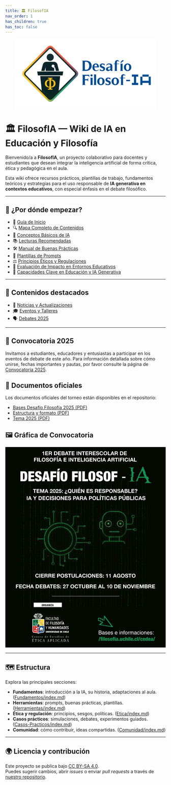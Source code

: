 ```yaml
---
title: 🏛️ FilosofIA
nav_order: 1
has_children: true
has_toc: false
---
```


<p align="center">
  <img src="./assets/images/Desafio-Filosof-IA.png" 
       alt="Desafío Filosofía" 
       style="max-height: 220px; width: auto;">
</p>

# 🏛️ FilosofIA — Wiki de IA en Educación y Filosofía

Bienvenido/a a **FilosofIA**, un proyecto colaborativo para docentes y estudiantes que desean integrar la inteligencia artificial de forma crítica, ética y pedagógica en el aula.

Esta wiki ofrece recursos prácticos, plantillas de trabajo, fundamentos teóricos y estrategias para el uso responsable de **IA generativa en contextos educativos**, con especial énfasis en el debate filosófico.

---

## 🧭 ¿Por dónde empezar?

- 📘 [Guía de Inicio](Guia-de-Inicio.md)
- 🔍 [Mapa Completo de Contenidos](Mapa-Completo-de-Contenidos.md)
- 🤖 [Conceptos Básicos de IA](Fundamentos/Conceptos-basicos-IA.md)
- 📚 [Lecturas Recomendadas](Biblioteca/Lecturas-Recomendadas.md)
- 🛠️ [Manual de Buenas Prácticas](Herramientas/Manual-de-Buenas-Practicas.md)
- 🧩 [Plantillas de Prompts](Herramientas/Plantillas-de-Prompts.md)
- ⚖️ [Principios Éticos y Regulaciones](Etica/Principios-Eticos-y-Regulaciones.md)
- 🧮 [Evaluación de Impacto en Entornos Educativos](Etica/Evaluacion-de-Impacto.md)
- 🎯 [Capacidades Clave en Educación y IA Generativa](Etica/Capacidades-Clave-Educacion-IA.md)

---

## 📢 Contenidos destacados

- 📝 [Noticias y Actualizaciones](Comunidad/Noticias-Actualizaciones.md)
- 🎓 [Eventos y Talleres](Comunidad/Eventos-Talleres.md)
- 🗣️ [Debates 2025](Debates/2025/index.md)

---

## 📢 Convocatoria 2025

Invitamos a estudiantes, educadores y entusiastas a participar en los eventos de debate de este año. Para información detallada sobre cómo unirse, fechas importantes y pautas, por favor consulte la página de [Convocatoria 2025](./Debates/2025/Convocatoria-2025.md).

## 📑 Documentos oficiales

Los documentos oficiales del torneo están disponibles en el repositorio:

- [Bases Desafío Filosofía 2025 (PDF)](./Debates/2025/Bases_Desafio_FilosofIA_2025.pdf)  
- [Estructura y formato (PDF)](./Debates/2025/Estructura_y_formato_2025.pdf)  
- [Tema 2025 (PDF)](./Debates/2025/Tema_2025.pdf)

## 🖼️ Gráfica de Convocatoria

![Imagen oficial del Desafío Filosof-IA 2025](./Debates/2025/Imagen_Oficial_Desafio_FilosofIA_2025.png)

---

## 🗺️ Estructura

Explora las principales secciones:

- **Fundamentos**: introducción a la IA, su historia, adaptaciones al aula. ([Fundamentos/index.md](Fundamentos/index.md))
- **Herramientas**: prompts, buenas prácticas, plantillas. ([Herramientas/index.md](Herramientas/index.md))
- **Ética y regulación**: principios, sesgos, políticas. ([Etica/index.md](Etica/index.md))
- **Casos prácticos**: simulaciones, debates, experimentos guiados. ([Casos-Practicos/index.md](Casos-Practicos/index.md))
- **Comunidad**: cómo contribuir, ideas compartidas. ([Comunidad/index.md](Comunidad/index.md))

---

## 🌍 Licencia y contribución

Este proyecto se publica bajo [CC BY-SA 4.0](https://creativecommons.org/licenses/by-sa/4.0/).  
Puedes sugerir cambios, abrir *issues* o enviar *pull requests* a través de [nuestro repositorio](https://github.com/a-lfre-do/Filosof-IA).
